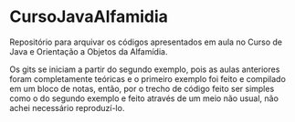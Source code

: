 # CursoJavaAlfamidia

Repositório para arquivar os códigos apresentados em aula no Curso de Java e Orientação a Objetos da Alfamídia.

Os gits se iniciam a partir do segundo exemplo, pois as aulas anteriores foram completamente teóricas e o primeiro exemplo foi feito e compilado em um bloco de notas, então, por o trecho de código feito ser simples como o do segundo exemplo e feito através de um meio não usual, não achei necessário reproduzí-lo.
